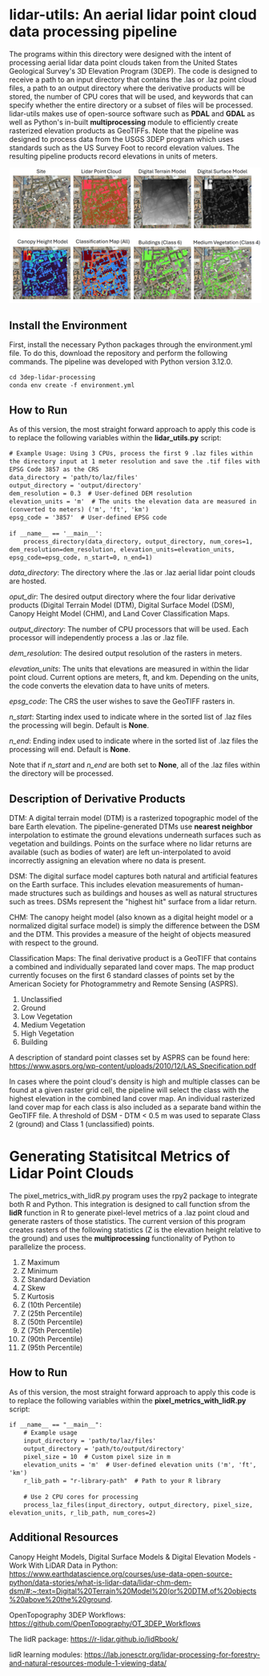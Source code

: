 # lidar-utils: An aerial lidar point cloud data processing pipeline 
The programs within this directory were designed with the intent of processing aerial lidar data point clouds taken from the United States Geological Survey's 3D Elevation Program (3DEP). The code is designed to receive a path to an input directory that contains the .las or .laz point cloud files, a path to an output directory where the derivative products will be stored, the number of CPU cores that will be used, and keywords that can specify whether the entire directory or a subset of files will be processed. lidar-utils makes use of open-source software such as **PDAL** and **GDAL** as well as Python's in-built **multiprocessing** module to efficiently create rasterized elevation products as GeoTIFFs. Note that the pipeline was designed to process data from the USGS 3DEP program which uses standards such as the US Survey Foot to record elevation values. The resulting pipeline products record elevations in units of meters. 

![](image.png)

## Install the Environment
First, install the necessary Python packages through the environment.yml file. To do this, download the repository and perform the following commands. The pipeline was developed with Python version 3.12.0.

```
cd 3dep-lidar-processing
conda env create -f environment.yml
```
## How to Run
As of this version, the most straight forward approach to apply this code is to replace the following variables within the **lidar_utils.py** script:

```
# Example Usage: Using 3 CPUs, process the first 9 .laz files within the directory input at 1 meter resolution and save the .tif files with EPSG Code 3857 as the CRS
data_directory = 'path/to/laz/files'
output_directory = 'output/directory'
dem_resolution = 0.3  # User-defined DEM resolution
elevation_units = 'm'  # The units the elevation data are measured in (converted to meters) ('m', 'ft', 'km')
epsg_code = '3857'  # User-defined EPSG code

if __name__ == '__main__':
    process_directory(data_directory, output_directory, num_cores=1, dem_resolution=dem_resolution, elevation_units=elevation_units, epsg_code=epsg_code, n_start=0, n_end=1)
```

*data_directory*: The directory where the .las or .laz aerial lidar point clouds are hosted.

*oput_dir*: The desired output directory where the four lidar derivative products (Digital Terrain Model (DTM), Digital Surface Model (DSM), Canopy Height Model (CHM), and Land Cover Classification Maps.

*output_directory*: The number of CPU processors that will be used. Each processor will independently process a .las or .laz file.

*dem_resolution*: The desired output resolution of the rasters in meters.

*elevation_units*: The units that elevations are measured in within the lidar point cloud. Current options are meters, ft, and km. Depending on the units, the code converts the elevation data to have units of meters. 

*epsg_code*: The CRS the user wishes to save the GeoTIFF rasters in.

*n_start*: Starting index used to indicate where in the sorted list of .laz files the processing will begin. Default is **None**.

*n_end*: Ending index used to indicate where in the sorted list of .laz files the processing will end. Default is **None**.

Note that if *n_start* and *n_end* are both set to **None**, all of the .laz files within the directory will be processed.

## Description of Derivative Products

DTM: A digital terrain model (DTM) is a rasterized topographic model of the bare Earth elevation. The pipeline-generated DTMs use **nearest neighbor** interpolation to estimate the ground elevations underneath surfaces such as vegetation and buildings. Points on the surface where no lidar returns are available (such as bodies of water) are left un-interpolated to avoid incorrectly assigning an elevation where no data is present.

DSM: The digital surface model captures both natural and artificial features on the Earth surface. This includes elevation measurements of human-made structures such as buildings and houses as well as natural structures such as trees. DSMs represent the "highest hit" surface from a lidar return.

CHM: The canopy height model (also known as a digital height model or a normalized digital surface model) is simply the difference between the DSM and the DTM. This provides a measure of the height of objects measured with respect to the ground.

Classification Maps: The final derivative product is a GeoTIFF that contains a combined and individually separated land cover maps. The map product currently focuses on the first 6 standard classes of points set by the American Society for Photogrammetry and Remote Sensing (ASPRS).

1. Unclassified
2. Ground
3. Low Vegetation
4. Medium Vegetation
5. High Vegetation
6. Building

A description of standard point classes set by ASPRS can be found here: https://www.asprs.org/wp-content/uploads/2010/12/LAS_Specification.pdf

In cases where the point cloud's density is high and multiple classes can be found at a given raster grid cell, the pipeline will select the class with the highest elevation in the combined land cover map. An individual rasterized land cover map for each class is also included as a separate band within the GeoTIFF file. A threshold of DSM - DTM < 0.5 m was used to separate Class 2 (ground) and Class 1 (unclassified) points. 

# Generating Statisitcal Metrics of Lidar Point Clouds
The pixel_metrics_with_lidR.py program uses the rpy2 package to integrate both R and Python. This integration is designed to call function sfrom the **lidR** function in R to generate pixel-level metrics of a .laz point cloud and generate rasters of those statistics. The current version of this program creates rasters of the following statistics (Z is the elevation height relative to the ground) and uses the **multiprocessing** functionality of Python to parallelize the process.

1. Z Maximum
2. Z Minimum
3. Z Standard Deviation
4. Z Skew
5. Z Kurtosis
6. Z (10th Percentile)
7. Z (25th Percentile)
8. Z (50th Percentile)
9. Z (75th Percentile)
10. Z (90th Percentile)
11. Z (95th Percentile)

## How to Run
As of this version, the most straight forward approach to apply this code is to replace the following variables within the **pixel_metrics_with_lidR.py** script:

```
if __name__ == "__main__":
    # Example usage
    input_directory = 'path/to/laz/files'
    output_directory = 'path/to/output/directory'
    pixel_size = 10  # Custom pixel size in m
    elevation_units = 'm'  # User-defined elevation units ('m', 'ft', 'km')
    r_lib_path = "r-library-path"  # Path to your R library

    # Use 2 CPU cores for processing
    process_laz_files(input_directory, output_directory, pixel_size, elevation_units, r_lib_path, num_cores=2)
```

## Additional Resources
Canopy Height Models, Digital Surface Models & Digital Elevation Models - Work With LiDAR Data in Python: https://www.earthdatascience.org/courses/use-data-open-source-python/data-stories/what-is-lidar-data/lidar-chm-dem-dsm/#:~:text=Digital%20Terrain%20Model%20(or%20DTM,of%20objects%20above%20the%20ground.

OpenTopography 3DEP Workflows: https://github.com/OpenTopography/OT_3DEP_Workflows

The lidR package: https://r-lidar.github.io/lidRbook/

lidR learning modules: https://lab.jonesctr.org/lidar-processing-for-forestry-and-natural-resources-module-1-viewing-data/

